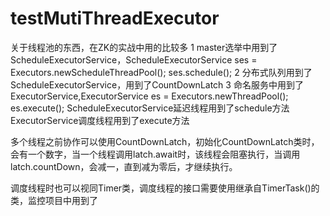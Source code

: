 # testMutiThreadExecutor
关于线程池的东西，在ZK的实战中用的比较多
1 master选举中用到了ScheduleExecutorService，ScheduleExecutorService ses = Executors.newScheduleThreadPool(); ses.schedule();
2 分布式队列用到了ScheduleExecutorService，用到了CountDownLatch
3 命名服务中用到了ExecutorService,ExecutorService es = Executors.newThreadPool(); es.execute();
ScheduleExecutorService延迟线程用到了schedule方法
ExecutorService调度线程用到了execute方法

多个线程之前协作可以使用CountDownLatch，初始化CountDownLatch类时，会有一个数字，当一个线程调用latch.await时，该线程会阻塞执行，当调用latch.countDown，会减一，直到减为零后，才继续执行。

调度线程时也可以视同Timer类，调度线程的接口需要使用继承自TimerTask()的类，监控项目中用到了

